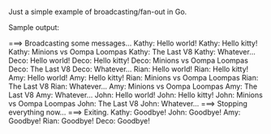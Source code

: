 Just a simple example of broadcasting/fan-out in Go.

Sample output:

===> Broadcasting some messages...
Kathy:	Hello world!
Kathy:	Hello kitty!
Kathy:	Minions vs Oompa Loompas
Kathy:	The Last V8
Kathy:	Whatever...
Deco:	Hello world!
Deco:	Hello kitty!
Deco:	Minions vs Oompa Loompas
Deco:	The Last V8
Deco:	Whatever...
Rian:	Hello world!
Rian:	Hello kitty!
Amy:	Hello world!
Amy:	Hello kitty!
Rian:	Minions vs Oompa Loompas
Rian:	The Last V8
Rian:	Whatever...
Amy:	Minions vs Oompa Loompas
Amy:	The Last V8
Amy:	Whatever...
John:	Hello world!
John:	Hello kitty!
John:	Minions vs Oompa Loompas
John:	The Last V8
John:	Whatever...
===> Stopping everything now...
===> Exiting.
Kathy:	Goodbye!
John:	Goodbye!
Amy:	Goodbye!
Rian:	Goodbye!
Deco:	Goodbye!

